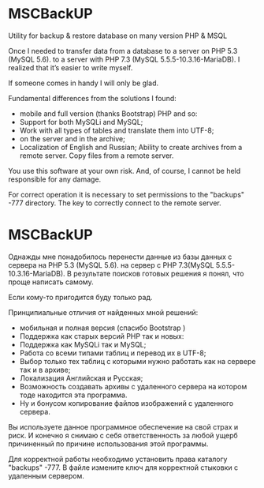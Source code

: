 # MSCBackUP
Utility for backup &amp; restore database on many version PHP &amp; MSQL

Once I needed to transfer data from a database to a server on PHP 5.3 (MySQL 5.6). to a server with PHP 7.3 (MySQL 5.5.5-10.3.16-MariaDB).
I realized that it’s easier to write myself.

If someone comes in handy I will only be glad.

Fundamental differences from the solutions I found:
- mobile and full version (thanks Bootstrap)
PHP and so:
- Support for both MySQLi and MySQL;
- Work with all types of tables and translate them into UTF-8;
- on the server and in the archive;
- Localization of English and Russian;
Ability to create archives from a remote server.
Copy files from a remote server.

You use this software at your own risk.
And, of course, I cannot be held responsible for any damage.

For correct operation it is necessary to set permissions to the "backups" -777 directory.
The key to correctly connect to the remote server.


# MSCBackUP
Однажды мне понадобилось перенести данные из базы данных с сервера на PHP 5.3 (MySQL 5.6). на сервер с PHP 7.3(MySQL 5.5.5-10.3.16-MariaDB).
В результате поисков готовых решения я понял, что проще написать самому.

Если кому-то пригодится буду только рад. 

Принципиальные отличия от найденных мной решений:
- мобильная и полная версия (спасибо Bootstrap )
- Поддержка как старых версий PHP так и новых:
- Поддержка как MySQLi так и MySQL;
- Работа со всеми типами таблиц и перевод их в UTF-8;
- Выбор только тех таблиц с которыми нужно работать  как на сервере так и в архиве;
- Локализация Английская и Русская;
- Возможность создавать архивы с удаленного сервера на котором тоде находится эта     программа.
- Ну и бонусом копирование файлов изображений с удаленного сервера.

Вы используете данное программное обеспечение на свой страх и риск.
И конечно я снимаю с себя ответственность за любой ущерб причиненный по причине использования этой программы.

Для корректной работы необходимо установить права каталогу "backups" -777.
В файле измените ключ для корректной стыковки с удаленным сервером.

